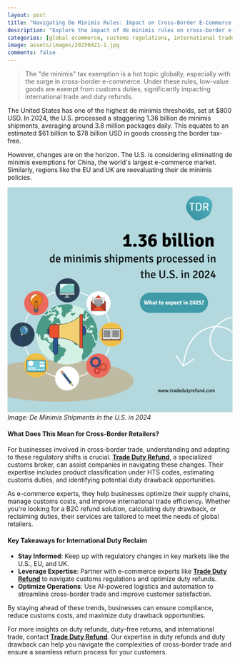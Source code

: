 ```yaml
---
layout: post
title: "Navigating De Minimis Rules: Impact on Cross-Border E-Commerce and Duty Refunds"
description: "Explore the impact of de minimis rules on cross-border e-commerce and how businesses can navigate duty refunds and customs regulations."
categories: [global ecommerce, customs regulations, international trade efficiency, duty drawback refunds, e-commerce trends]
image: assets/images/20250421-1.jpg
comments: false
---
```


> The "de minimis" tax exemption is a hot topic globally, especially with the surge in cross-border e-commerce. Under these rules, low-value goods are exempt from customs duties, significantly impacting international trade and duty refunds.

The United States has one of the highest de minimis thresholds, set at $800 USD. In 2024, the U.S. processed a staggering 1.36 billion de minimis shipments, averaging around 3.8 million packages daily. This equates to an estimated $61 billion to $78 billion USD in goods crossing the border tax-free.

However, changes are on the horizon. The U.S. is considering eliminating de minimis exemptions for China, the world's largest e-commerce market. Similarly, regions like the EU and UK are reevaluating their de minimis policies.

![De Minimis Shipments in the U.S.](/assets/images/20250421-2.png)
*Image: De Minimis Shipments in the U.S. in 2024*

#### What Does This Mean for Cross-Border Retailers?

For businesses involved in cross-border trade, understanding and adapting to these regulatory shifts is crucial. [**Trade Duty Refund**](https://tradedutyrefund.com?utm_source=Blog&utm_medium=Article&utm_campaign=20250421Article), a specialized customs broker, can assist companies in navigating these changes. Their expertise includes product classification under HTS codes, estimating customs duties, and identifying potential duty drawback opportunities.

As e-commerce experts, they help businesses optimize their supply chains, manage customs costs, and improve international trade efficiency. Whether you're looking for a B2C refund solution, calculating duty drawback, or reclaiming duties, their services are tailored to meet the needs of global retailers.

#### Key Takeaways for International Duty Reclaim

- **Stay Informed**: Keep up with regulatory changes in key markets like the U.S., EU, and UK.
- **Leverage Expertise**: Partner with e-commerce experts like [**Trade Duty Refund**](https://tradedutyrefund.com?utm_source=Blog&utm_medium=Article&utm_campaign=20250421Article) to navigate customs regulations and optimize duty refunds.
- **Optimize Operations**: Use AI-powered logistics and automation to streamline cross-border trade and improve customer satisfaction.

By staying ahead of these trends, businesses can ensure compliance, reduce customs costs, and maximize duty drawback opportunities.

For more insights on duty refunds, duty-free returns, and international trade, contact [**Trade Duty Refund**](https://tradedutyrefund.com/contact-us.html?utm_source=Blog&utm_medium=Article&utm_campaign=20250421Article). Our expertise in duty refunds and duty drawback can help you navigate the complexities of cross-border trade and ensure a seamless return process for your customers.